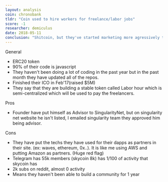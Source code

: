 ```yaml
---
layout: analysis
coin: chronobank
tldr: "Coin used to hire workers for freelance/labor jobs"
score: -1
researcher: demiculus
date: 2018-05-11
conclusion: "Shitcoin, but they've started marketing more agressively the past month thus there can be an increase in the price if they succeed. If they don't it'll be a waste. So it would only be a gamble according to their marketing skills. "
---
```


General

- ERC20 token
- 90% of their code is javascript
- They haven't been doing a lot of coding in the past year but in the past month they have updated all of the repos.
- Finished their ICO in Feb'17(raised $5M)
- They say that they are building a stable token called Labor hour which is semi-centralized which will be used to pay the freelancers. 

Pros

- Founder have put himself as Advisor to SingularityNet, but on singularity net website he isn't listed, I emailed singularity team they approved him being advisor.

Cons

- They have put the techs they have used for their dapps as partners in their site. (ex: waves, ethereum, 0x..). It is like me using AWS and putting Amazon as partners. (Huge red flag)
- Telegram has 55k members (skycoin 8k) has 1/100 of activity that skycoin has
- 2k subs on reddit, almost 0 activity
- Means they haven't been able to build a community for 1 year





